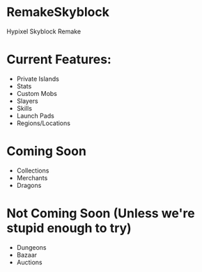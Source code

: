 # RemakeSkyblock
Hypixel Skyblock Remake


# Current Features: 
 - Private Islands
 - Stats
 - Custom Mobs
 - Slayers
 - Skills
 - Launch Pads
 - Regions/Locations


# Coming Soon
 - Collections
 - Merchants
 - Dragons

# Not Coming Soon (Unless we're stupid enough to try)
 - Dungeons
 - Bazaar 
 - Auctions
